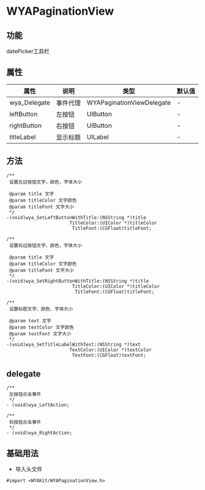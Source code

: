 # WYAPaginationView

## 功能

datePicker工具栏

## 属性

属性 | 说明 | 类型 | 默认值
---|---|---|---
wya_Delegate|事件代理|WYAPaginationViewDelegate|-
leftButton|左按钮|UIButton|-
rightButton|右按钮|UIButton|-
titleLabel|显示标题|UILabel|-

## 方法
```Object-C
/**
 设置左边按钮文字，颜色，字体大小

 @param title 文字
 @param titleColor 文字颜色
 @param titleFont 文字大小
 */
-(void)wya_SetLeftButtonWithTitle:(NSString *)title
                       TitleColor:(UIColor *)titleColor
                        TitleFont:(CGFloat)titleFont;

/**
 设置右边按钮文字，颜色，字体大小

 @param title 文字
 @param titleColor 文字颜色
 @param titleFont 文字大小
 */
-(void)wya_SetRightButtonWithTitle:(NSString *)title
                        TitleColor:(UIColor *)titleColor
                         TitleFont:(CGFloat)titleFont;

/**
 设置标题文字、颜色、字体大小

 @param text 文字
 @param textColor 文字颜色
 @param textFont 文字大小
 */
-(void)wya_SetTitleLabelWithText:(NSString *)text
                       TextColor:(UIColor *)textColor
                        TextFont:(CGFloat)textFont;
```

## delegate
```Object-C
/**
 左按钮点击事件
 */
- (void)wya_LeftAction;

/**
 右按钮点击事件
 */
- (void)wya_RightAction;
```

## 基础用法
- 导入头文件

```
#import <WYAKit/WYAPaginationView.h>
```



